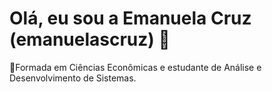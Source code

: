 
# Olá, eu sou a Emanuela Cruz (emanuelascruz) 🌟

 📕Formada em Ciências Econômicas e estudante de Análise e Desenvolvimento de Sistemas. 

